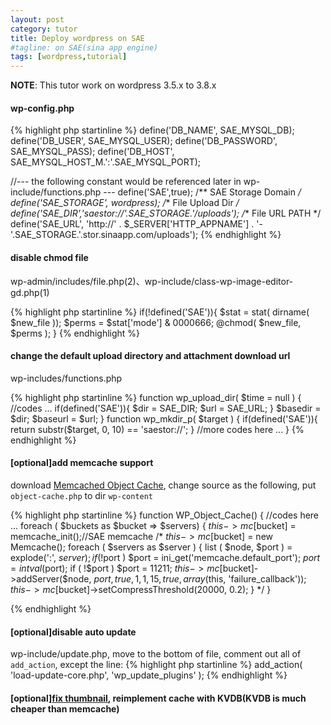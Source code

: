 ```yaml
---
layout: post
category: tutor
title: Deploy wordpress on SAE 
#tagline: on SAE(sina app engine)
tags: [wordpress,tutorial]
---
```


**NOTE**: This tutor work on wordpress 3.5.x to 3.8.x

#### wp-config.php

{% highlight php startinline %}
define('DB_NAME', SAE_MYSQL_DB);
define('DB_USER', SAE_MYSQL_USER);
define('DB_PASSWORD', SAE_MYSQL_PASS);
define('DB_HOST', SAE_MYSQL_HOST_M.':'.SAE_MYSQL_PORT);

//--- the following constant would be referenced later in wp-include/functions.php ---
define('SAE',true);
/** SAE Storage Domain */
define('SAE_STORAGE', wordpress);
/** File Upload Dir */
define('SAE_DIR','saestor://'.SAE_STORAGE.'/uploads');
/** File URL PATH */
define('SAE_URL', 'http://' . $_SERVER['HTTP_APPNAME'] . '-'.SAE_STORAGE.'.stor.sinaapp.com/uploads');
{% endhighlight %}

<!--more-->

#### disable chmod file

wp-admin/includes/file.php(2)、wp-include/class-wp-image-editor-gd.php(1)

{% highlight php startinline %}
if(!defined('SAE')){
    $stat = stat( dirname( $new_file ));
    $perms = $stat['mode'] & 0000666;
    @chmod( $new_file, $perms );
}
{% endhighlight %}

#### change the default upload directory and attachment download url
wp-includes/functions.php

{% highlight php startinline %}
function wp_upload_dir( $time = null ) {
    //codes ...
   if(defined('SAE')){
       $dir = SAE_DIR;
       $url = SAE_URL;
    }
	$basedir = $dir;
	$baseurl = $url;
}
function wp_mkdir_p( $target ) {
   if(defined('SAE')){
         return substr($target, 0, 10) == 'saestor://';
   }
    //more codes here ...
}
{% endhighlight %}

#### [optional]add memcache support
download [Memcached Object Cache](http://wordpress.org/plugins/memcached/), change source as the following, put `object-cache.php` to dir `wp-content` 

{% highlight php startinline %}
function WP_Object_Cache() {
    //codes here ...
    foreach ( $buckets as $bucket => $servers) {
        $this->mc[$bucket] = memcache_init();//SAE memcache
        /*
        $this->mc[$bucket] = new Memcache();
        foreach ( $servers as $server  ) {
            list ( $node, $port ) = explode(':', $server);
            if ( !$port )
                $port = ini_get('memcache.default_port');
            $port = intval($port);
            if ( !$port )
                $port = 11211;
            $this->mc[$bucket]->addServer($node, $port, true, 1, 1, 15, true, array($this, 'failure_callback'));
            $this->mc[$bucket]->setCompressThreshold(20000, 0.2);
        }
        */
    }

{% endhighlight %}

#### [optional]disable auto update
wp-include/update.php, move to the bottom of file,  comment out all of `add_action`, except the line:
{% highlight php startinline %}
add_action( 'load-update-core.php', 'wp_update_plugins' );
{% endhighlight %}


#### [optional][fix thumbnail](http://www.xiumu.org/diary/wordpress-for-sae.shtml), reimplement cache with KVDB(KVDB is much cheaper than memcache)
